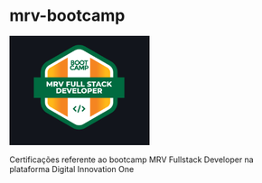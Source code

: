 # mrv-bootcamp

![Logo do Bootcamp](mrv/logo.png)

Certificações referente ao bootcamp MRV Fullstack Developer na plataforma Digital Innovation One
